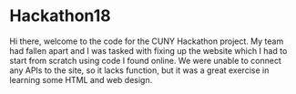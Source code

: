 # Hackathon18
Hi there, welcome to the code for the CUNY Hackathon project. My team had fallen apart and I was tasked with fixing up the website which I had to start from scratch using code I found online. We were unable to connect any APIs to the site, so it lacks function, but it was a great exercise in learning some HTML and web design. 

